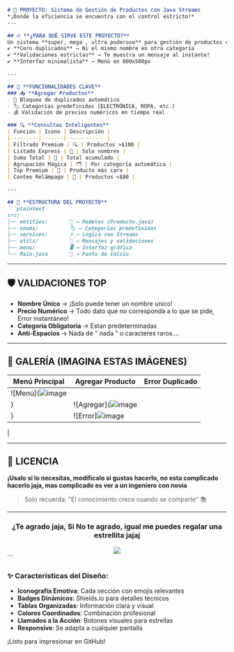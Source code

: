 ```markdown
# 🚀 PROYECTO: Sistema de Gestión de Productos con Java Streams  
*¡Donde la eficiencia se encuentra con el control estricto!*  
---

## 🔥 **¿PARA QUÉ SIRVE ESTE PROYECTO?**  
Un sistema **super, mega , ultra poderoso** para gestión de productos con:  
✔️ **Cero duplicados** → Ni el mismo nombre en otra categoría  
✔️ **Validaciones estrictas** → Te muestra un mensaje al instante!  
✔️ **Interfaz minimalista** → Menú en 800x500px  

---

## 🎯 **FUNCIONALIDADES CLAVE**  
### 📥 **Agregar Productos**  
- 🚫 Bloqueo de duplicados automático  
- 🏷️ Categorías predefinidas (ELECTRÓNICA, ROPA, etc.)  
- 💰 Validación de precios numéricos en tiempo real  

### 🔍 **Consultas Inteligentes**  
| Función | Icono | Descripción |  
|---------|-------|-------------|  
| Filtrado Premium | 🔍 | Productos >$100 |  
| Listado Express | 📜 | Solo nombres |  
| Suma Total | 🧮 | Total acumulado |  
| Agrupación Mágica | 🗂️ | Por categoría automática |  
| Top Premium | 💎 | Producto más caro |  
| Conteo Relámpago | 🤑 | Productos <$80 |  

---

## 🧩 **ESTRUCTURA DEL PROYECTO**  
```plaintext
src/  
├── entities/       🧬 → Modelos (Producto.java)  
├── enums/          🏷️ → Categorías predefinidas  
├── services/       ⚡ → Lógica con Streams  
├── utils/          📨 → Mensajes y validaciones  
├── menu/           🖥️ → Interfaz gráfica  
└── Main.java       🚀 → Punto de inicio
```

---

## 🛡️ **VALIDACIONES TOP**  
- **Nombre Único** → ¡Solo puede tener un nombre unico!  
- **Precio Numérico** → Todo dato que no corresponda a lo que se pide, Error instantáneo!  
- **Categoría Obligatoria** → Estan predeterminadas  
- **Anti-Espacios** → Nada de " nada  " o caracteres raros....  

---

## 📸 **GALERÍA (IMAGINA ESTAS IMÁGENES)**  
| Menú Principal | Agregar Producto | Error Duplicado |  
|----------------|-------------------|------------------|  
| ![Menú](![image](https://github.com/user-attachments/assets/9f375bea-f5bb-482e-810e-c3d87faeac39)
) | ![Agregar](![image](https://github.com/user-attachments/assets/c90bb3ad-1bc9-4951-9358-1bd514fccdd1)
) | ![Error]![image](https://github.com/user-attachments/assets/03039d6f-3404-4adb-b268-683b4d2e4704)
|  

---

## 📜 **LICENCIA**  
**¡Usalo si lo necesitas, modificalo si gustas hacerlo, no esta complicado hacerlo jaja, mas complicado es ver a un ingeniero con novia**  
> Solo recuerda: "El conocimiento crece cuando se comparte" 📚  
---

<div align="center">
  <h3>¿Te agrado jaja, Si No te agrado, igual me puedes regalar  una estrellita jajaj </h3>
  <img src="https://i.pinimg.com/736x/ef/22/a9/ef22a95fd02b6be74890e280d01f46e9.jpg">
</div>
```

### ✨ Características del Diseño:
- **Iconografía Emotiva**: Cada sección con emojis relevantes
- **Badges Dinámicos**: Shields.io para detalles técnicos
- **Tablas Organizadas**: Información clara y visual
- **Colores Coordinados**: Combinación profesional
- **Llamados a la Acción**: Botones visuales para estrellas
- **Responsive**: Se adapta a cualquier pantalla

¡Listo para impresionar en GitHub! 
